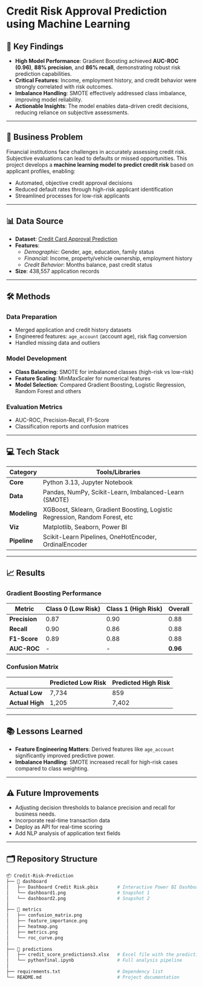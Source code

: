 # Credit Risk Approval Prediction using Machine Learning

## 🔑 Key Findings
- **High Model Performance**: Gradient Boosting achieved **AUC-ROC (0.96)**, **88% precision**, and **86% recall**, demonstrating robust risk prediction capabilities.
- **Critical Features**: Income, employment history, and credit behavior were strongly correlated with risk outcomes.
- **Imbalance Handling**: SMOTE effectively addressed class imbalance, improving model reliability.
- **Actionable Insights**: The model enables data-driven credit decisions, reducing reliance on subjective assessments.

---

## 📌 Business Problem
Financial institutions face challenges in accurately assessing credit risk. Subjective evaluations can lead to defaults or missed opportunities. This project develops a **machine learning model to predict credit risk** based on applicant profiles, enabling:
- Automated, objective credit approval decisions
- Reduced default rates through high-risk applicant identification
- Streamlined processes for low-risk applicants

---

## 📊 Data Source
- **Dataset**: [Credit Card Approval Prediction](https://www.kaggle.com/datasets/rikdifos/credit-card-approval-prediction/data)
- **Features**:
  - *Demographic*: Gender, age, education, family status
  - *Financial*: Income, property/vehicle ownership, employment history
  - *Credit Behavior*: Months balance, past credit status
- **Size**: 438,557 application records

---

## 🛠 Methods
### **Data Preparation**
- Merged application and credit history datasets
- Engineered features: `age_account` (account age), risk flag conversion
- Handled missing data and outliers

### **Model Development**
- **Class Balancing**: SMOTE for imbalanced classes (high-risk vs low-risk)
- **Feature Scaling**: MinMaxScaler for numerical features
- **Model Selection**: Compared  Gradient Boosting, Logistic Regression, Random Forest and others

### **Evaluation Metrics**
- AUC-ROC, Precision-Recall, F1-Score
- Classification reports and confusion matrices

---

## 💻 Tech Stack
| Category       | Tools/Libraries                                                                                     |
|----------------|-----------------------------------------------------------------------------------------------------|
| **Core**       | Python 3.13, Jupyter Notebook                                                                        |
| **Data**       | Pandas, NumPy, Scikit-Learn, Imbalanced-Learn (SMOTE)                                               |
| **Modeling**   | XGBoost, Sklearn, Gradient Boosting, Logistic Regression, Random Forest, etc                        |
| **Viz**        | Matplotlib, Seaborn, Power BI                                                                       |
| **Pipeline**   | Scikit-Learn Pipelines, OneHotEncoder, OrdinalEncoder                                               |

---

## 📈 Results
### **Gradient Boosting Performance**
| Metric         | Class 0 (Low Risk) | Class 1 (High Risk) | Overall    |
|----------------|--------------------|---------------------|------------|
| **Precision**  | 0.87               | 0.90                | 0.88       |
| **Recall**     | 0.90               | 0.86                | 0.88       |
| **F1-Score**   | 0.89               | 0.88                | 0.88       |
| **AUC-ROC**    | -                  | -                   | **0.96**   |

### **Confusion Matrix**
|                | Predicted Low Risk | Predicted High Risk |
|----------------|--------------------|---------------------|
| **Actual Low** | 7,734              | 859                 |
| **Actual High**| 1,205              | 7,402               |

---

## 📚 Lessons Learned
- **Feature Engineering Matters**: Derived features like `age_account` significantly improved predictive power.
- **Imbalance Handling**: SMOTE increased recall for high-risk cases compared to class weighting.


---

## ⚠️ Future Improvements
- Adjusting decision thresholds to balance precision and recall for business needs.
- Incorporate real-time transaction data
- Deploy as API for real-time scoring
- Add NLP analysis of application text fields

---

## 🗂 Repository Structure
```bash
📦 Credit-Risk-Prediction
├── 📂 dashboard 
│   ├── Dashboard Credit Risk.pbix       # Interactive Power BI Dashboard with Machine Learning Predictions
│   └── dashboard1.png                   # Snapshot 1
│   └── dashboard2.png                   # Snapshot 2
│
├── 📂 metrics
│   ├── confusion_matrix.png        
│   ├── feature_importance.png      
│   ├── heatmap.png                 
│   ├── metrics.png                 
│   └── roc_curve.png               
│
├── 📂 predictions                  
│   ├── credit_score_predictions3.xlsx   # Excel file with the predictions of the Machine Learning Model 
│   └── pythonfinal.ipynb                # Full analysis pipeline
│
├── requirements.txt                     # Dependency list
└── README.md                            # Project documentation
